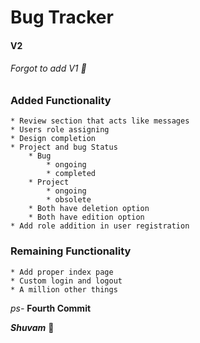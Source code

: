 # Bug Tracker
#### V2
###### Forgot to add V1 :metal:

### Added Functionality
    * Review section that acts like messages
    * Users role assigning
    * Design completion
    * Project and bug Status
        * Bug
            * ongoing
            * completed
        * Project
            * ongoing
            * obsolete
        * Both have deletion option
        * Both have edition option
    * Add role addition in user registration 

### Remaining Functionality
    * Add proper index page
    * Custom login and logout
    * A million other things

*ps-* **Fourth Commit**

***Shuvam*** :rocket:
